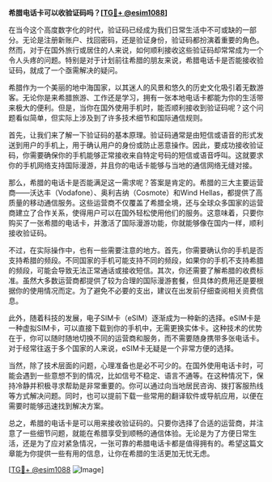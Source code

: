 **希腊电话卡可以收验证码吗？[[TG💪+ @esim1088](https://t.me/s/esim1088)]**

在当今这个高度数字化的时代，验证码已经成为我们日常生活中不可或缺的一部分。无论是注册新账户、找回密码，还是验证身份，验证码都扮演着重要的角色。然而，对于在国外旅行或居住的人来说，如何顺利接收这些验证码却常常成为一个令人头疼的问题。特别是对于计划前往希腊的朋友来说，希腊电话卡是否能接收验证码，就成了一个亟需解决的疑问。

希腊作为一个美丽的地中海国家，以其迷人的风景和悠久的历史文化吸引着无数游客。无论你是来希腊旅游、工作还是学习，拥有一张本地电话卡都能为你的生活带来极大的便利。但是，当你在国外使用手机时，能否顺利接收到验证码呢？这个问题看似简单，但实际上涉及到了许多技术细节和国际通信规则。

首先，让我们来了解一下验证码的基本原理。验证码通常是由短信或语音的形式发送到用户的手机上，用于确认用户的身份或防止恶意操作。因此，要成功接收验证码，你需要确保你的手机能够正常接收来自特定号码的短信或语音呼叫。这就要求你的手机网络支持国际漫游，并且你的电话卡能够与当地的通信网络无缝对接。

那么，希腊的电话卡是否能满足这一需求呢？答案是肯定的。希腊的三大主要运营商——沃达丰（Vodafone）、奥利吉纳（Cosmote）和Wind Hellas，都提供了高质量的移动通信服务。这些运营商不仅覆盖了希腊全境，还与全球众多国家的运营商建立了合作关系，使得用户可以在国外轻松使用他们的服务。这意味着，只要你购买了一张希腊的电话卡，并激活了国际漫游功能，你就能够像在国内一样，顺利接收验证码。

不过，在实际操作中，也有一些需要注意的地方。首先，你需要确认你的手机是否支持希腊的频段。不同国家的手机可能支持不同的频段，如果你的手机不支持希腊的频段，可能会导致无法正常通话或接收短信。其次，你还需要了解希腊的收费标准。虽然大多数运营商都提供了较为合理的国际漫游套餐，但具体的费用还是要根据你的使用情况而定。为了避免不必要的支出，建议在出发前仔细查阅相关资费信息。

此外，随着科技的发展，电子SIM卡（eSIM）逐渐成为一种新的选择。eSIM卡是一种虚拟SIM卡，可以直接下载到你的手机中，无需更换实体卡。这种技术的优势在于，你可以随时随地切换不同的运营商和服务，而不需要随身携带多张电话卡。对于经常往返于多个国家的人来说，eSIM卡无疑是一个非常方便的选择。

当然，除了技术层面的问题，心理准备也是必不可少的。在国外使用电话卡时，可能会遇到一些意想不到的情况，比如信号不稳定、语言不通等。在这种情况下，保持冷静并积极寻求帮助是非常重要的。你可以通过向当地居民咨询、拨打客服热线等方式解决问题。同时，也可以提前下载一些常用的翻译软件或导航应用，以便在需要时能够迅速找到解决方案。

总之，希腊的电话卡是可以用来接收验证码的。只要你选择了合适的运营商，并注意了一些细节问题，就能在希腊享受到顺畅的通信体验。无论是为了方便日常生活，还是为了应对紧急情况，一张可靠的希腊电话卡都是值得拥有的。希望这篇文章能为你提供一些有用的信息，让你在希腊的生活更加无忧无虑。

[[TG💪+ @esim1088](https://t.me/s/esim1088) ![Image](https://i.postimg.cc/4NQfJmqS/Snipaste-2025-05-13-00-14-12.png)]